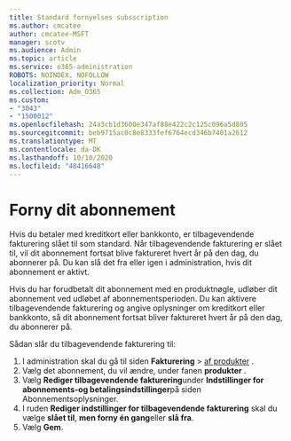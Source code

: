 ```yaml
---
title: Standard fornyelses subsscription
ms.author: cmcatee
author: cmcatee-MSFT
manager: scotv
ms.audience: Admin
ms.topic: article
ms.service: o365-administration
ROBOTS: NOINDEX, NOFOLLOW
localization_priority: Normal
ms.collection: Adm_O365
ms.custom:
- "3043"
- "1500012"
ms.openlocfilehash: 24a3cb1d3600e347af88e422c2c125c096a5d805
ms.sourcegitcommit: beb9715ac0c8e8333fef6764ecd346b7401a2612
ms.translationtype: MT
ms.contentlocale: da-DK
ms.lasthandoff: 10/10/2020
ms.locfileid: "48416648"
---
```

# <a name="renewing-your-subscription"></a>Forny dit abonnement

Hvis du betaler med kreditkort eller bankkonto, er tilbagevendende fakturering slået til som standard. Når tilbagevendende fakturering er slået til, vil dit abonnement fortsat blive faktureret hvert år på den dag, du abonnerer på. Du kan slå det fra eller igen i administration, hvis dit abonnement er aktivt.

Hvis du har forudbetalt dit abonnement med en produktnøgle, udløber dit abonnement ved udløbet af abonnementsperioden. Du kan aktivere tilbagevendende fakturering og angive oplysninger om kreditkort eller bankkonto, så dit abonnement fortsat bliver faktureret hvert år på den dag, du abonnerer på.

Sådan slår du tilbagevendende fakturering til:

1. I administration skal du gå til siden **Fakturering**  >  [af produkter](https://go.microsoft.com/fwlink/p/?linkid=842054) .
2. Vælg det abonnement, du vil ændre, under fanen **produkter** .
3. Vælg **Rediger tilbagevendende fakturering**under **Indstillinger for abonnements-og betalingsindstillinger**på siden Abonnementsoplysninger.
4. I ruden **Rediger indstillinger for tilbagevendende fakturering** skal du vælge **slået til**, **men forny én gang**eller **slå fra**.
5. Vælg **Gem**. 